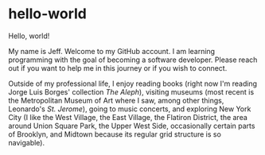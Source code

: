 # hello-world
Hello, world!

My name is Jeff. Welcome to my GitHub account. I am learning programming with the goal of becoming a software developer. Please reach out if you want to help me in this journey or if you wish to connect.

Outside of my professional life, I enjoy reading books (right now I'm reading Jorge Luis Borges' collection <i>The Aleph</i>), visiting museums (most recent is the Metropolitan Museum of Art where I saw, among other things, Leonardo's <i>St. Jerome</i>), going to music concerts, and exploring New York City (I like the West Village, the East Village, the Flatiron District, the area around Union Square Park, the Upper West Side, occasionally certain parts of Brooklyn, and Midtown because its regular grid structure is so navigable).
